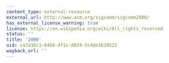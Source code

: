 ```yaml
---
content_type: external-resource
external_url: http://www.acm.org/sigcomm/sigcomm2000/
has_external_license_warning: true
license: https://en.wikipedia.org/wiki/All_rights_reserved
status: ''
title: '2000'
uid: ca7a16c1-64b8-4f1c-88f4-5c4de1620523
wayback_url: ''
---
```

